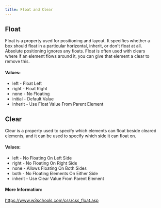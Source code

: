 ```yaml
---
title: Float and Clear
---
```


## Float
Float is a property used for positioning and layout. It specifies whether a box should float in a particular horizontal, inherit, or don't float at all. Absolute positioning ignores any floats. Float is often used with clears where if an element flows around it, you can give that element a clear to remove this.

#### Values:
* left - Float Left
* right - Float Right
* none - No Floating
* initial - Default Value
* inherit - Use Float Value From Parent Element

## Clear
Clear is a property used to specify which elements can float beside cleared elements, and it can be used to specify which side it can float on.

#### Values:
* left - No Floating On Left Side
* right - No Floating On Right Side
* none - Allows Floating On Both Sides
* both - No Floating Elements On Either Side
* inherit - Use Clear Value From Parent Element

#### More Information:
<a href="https://www.w3schools.com/css/css_float.asp">https://www.w3schools.com/css/css_float.asp</a>


